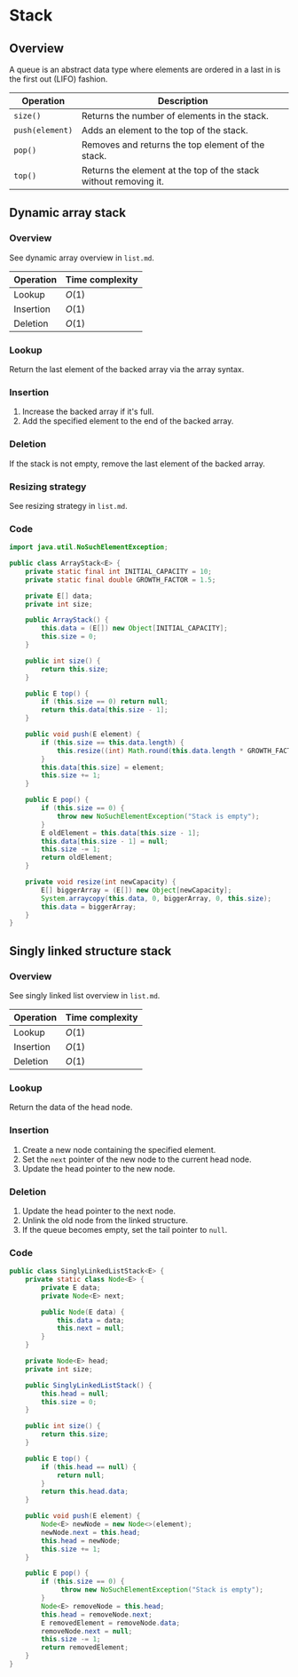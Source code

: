 # Stack

## Overview

A queue is an abstract data type where elements are ordered in a last in is the first out (LIFO) fashion.

| **Operation**   | **Description**                                                  |
| --------------- | ---------------------------------------------------------------- |
| `size()`        | Returns the number of elements in the stack.                     |
| `push(element)` | Adds an element to the top of the stack.                         |
| `pop()`         | Removes and returns the top element of the stack.                |
| `top()`         | Returns the element at the top of the stack without removing it. |

## Dynamic array stack

### Overview

See dynamic array overview in `list.md`.

| **Operation** | **Time complexity** |
| ------------- | ------------------- |
| Lookup        | $O(1)$              |
| Insertion     | $O(1)$              |
| Deletion      | $O(1)$              |

### Lookup

Return the last element of the backed array via the array syntax.

### Insertion

1. Increase the backed array if it's full.
1. Add the specified element to the end of the backed array.

### Deletion

If the stack is not empty, remove the last element of the backed array.

### Resizing strategy

See resizing strategy in `list.md`.

### Code

```java
import java.util.NoSuchElementException;

public class ArrayStack<E> {
    private static final int INITIAL_CAPACITY = 10;
    private static final double GROWTH_FACTOR = 1.5;

    private E[] data;
    private int size;

    public ArrayStack() {
        this.data = (E[]) new Object[INITIAL_CAPACITY];
        this.size = 0;
    }

    public int size() {
        return this.size;
    }

    public E top() {
        if (this.size == 0) return null;
        return this.data[this.size - 1];
    }

    public void push(E element) {
        if (this.size == this.data.length) {
            this.resize((int) Math.round(this.data.length * GROWTH_FACTOR));
        }
        this.data[this.size] = element;
        this.size += 1;
    }

    public E pop() {
        if (this.size == 0) {
            throw new NoSuchElementException("Stack is empty");
        }
        E oldElement = this.data[this.size - 1];
        this.data[this.size - 1] = null;
        this.size -= 1;
        return oldElement;
    }

    private void resize(int newCapacity) {
        E[] biggerArray = (E[]) new Object[newCapacity];
        System.arraycopy(this.data, 0, biggerArray, 0, this.size);
        this.data = biggerArray;
    }
}
```

## Singly linked structure stack

### Overview

See singly linked list overview in `list.md`.

| **Operation** | **Time complexity** |
| ------------- | ------------------- |
| Lookup        | $O(1)$              |
| Insertion     | $O(1)$              |
| Deletion      | $O(1)$              |

### Lookup

Return the data of the head node.

### Insertion

1. Create a new node containing the specified element.
1. Set the `next` pointer of the new node to the current head node.
1. Update the head pointer to the new node.

### Deletion

1. Update the head pointer to the next node.
1. Unlink the old node from the linked structure.
1. If the queue becomes empty, set the tail pointer to `null`.

### Code

```java
public class SinglyLinkedListStack<E> {
    private static class Node<E> {
        private E data;
        private Node<E> next;

        public Node(E data) {
            this.data = data;
            this.next = null;
        }
    }

    private Node<E> head;
    private int size;

    public SinglyLinkedListStack() {
        this.head = null;
        this.size = 0;
    }

    public int size() {
        return this.size;
    }

    public E top() {
        if (this.head == null) {
            return null;
        }
        return this.head.data;
    }

    public void push(E element) {
        Node<E> newNode = new Node<>(element);
        newNode.next = this.head;
        this.head = newNode;
        this.size += 1;
    }

    public E pop() {
        if (this.size == 0) {
             throw new NoSuchElementException("Stack is empty");
        }
        Node<E> removeNode = this.head;
        this.head = removeNode.next;
        E removedElement = removeNode.data;
        removeNode.next = null;
        this.size -= 1;
        return removedElement;
    }
}
```
